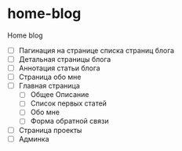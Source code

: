 # home-blog
Home blog 

- [ ] Пагинация на странице списка страниц блога
- [ ] Детальная страницы блога
- [ ] Аннотация статьи блога
- [ ] Страница обо мне
- [ ] Главная страница
  - [ ] Общее Описание
  - [ ] Список первых статей
  - [ ] Обо мне
  - [ ] Форма обратной связи
- [ ] Страница проекты
- [ ] Админка 